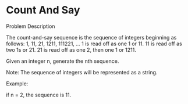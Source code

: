# Count And Say

Problem Description

The count-and-say sequence is the sequence of integers beginning as follows: 
1, 11, 21, 1211, 111221, ...
1 is read off as one 1 or 11. 11 is read off as two 1s or 21.
21 is read off as one 2, then one 1 or 1211.

Given an integer n, generate the nth sequence.

Note: The sequence of integers will be represented as a string.

Example:

if n = 2, the sequence is 11.